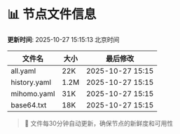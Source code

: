# 📊 节点文件信息

**更新时间**: 2025-10-27 15:15:13 北京时间

| 文件名 | 大小 | 最后修改 |
|--------|------|----------|
| all.yaml | 22K | 2025-10-27 15:15 |
| history.yaml | 1.2M | 2025-10-27 15:15 |
| mihomo.yaml | 31K | 2025-10-27 15:15 |
| base64.txt | 18K | 2025-10-27 15:15 |

> 🔄 文件每30分钟自动更新，确保节点的新鲜度和可用性
